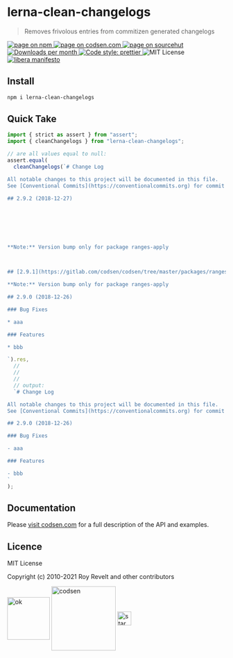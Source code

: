 # lerna-clean-changelogs

> Removes frivolous entries from commitizen generated changelogs

<div class="package-badges">
  <a href="https://www.npmjs.com/package/lerna-clean-changelogs" rel="nofollow noreferrer noopener">
    <img src="https://img.shields.io/badge/-npm-blue?style=flat-square" alt="page on npm">
  </a>
  <a href="https://codsen.com/os/lerna-clean-changelogs" rel="nofollow noreferrer noopener">
    <img src="https://img.shields.io/badge/-codsen-blue?style=flat-square" alt="page on codsen.com">
  </a>
  <a href="https://git.sr.ht/~royston/codsen/tree/master/packages/lerna-clean-changelogs" rel="nofollow noreferrer noopener">
    <img src="https://img.shields.io/badge/-sourcehut-blue?style=flat-square" alt="page on sourcehut">
  </a>
  <a href="https://npmcharts.com/compare/lerna-clean-changelogs?interval=30" rel="nofollow noreferrer noopener" target="_blank">
    <img src="https://img.shields.io/npm/dm/lerna-clean-changelogs.svg?style=flat-square" alt="Downloads per month">
  </a>
  <a href="https://prettier.io" rel="nofollow noreferrer noopener" target="_blank">
    <img src="https://img.shields.io/badge/code_style-prettier-brightgreen.svg?style=flat-square" alt="Code style: prettier">
  </a>
  <img src="https://img.shields.io/badge/licence-MIT-brightgreen.svg?style=flat-square" alt="MIT License">
  <a href="https://liberamanifesto.com" rel="nofollow noreferrer noopener" target="_blank">
    <img src="https://img.shields.io/badge/libera-manifesto-lightgrey.svg?style=flat-square" alt="libera manifesto">
  </a>
</div>

## Install

```bash
npm i lerna-clean-changelogs
```

## Quick Take

```js
import { strict as assert } from "assert";
import { cleanChangelogs } from "lerna-clean-changelogs";

// are all values equal to null:
assert.equal(
  cleanChangelogs(`# Change Log

All notable changes to this project will be documented in this file.
See [Conventional Commits](https://conventionalcommits.org) for commit guidelines.

## 2.9.2 (2018-12-27)







**Note:** Version bump only for package ranges-apply



## [2.9.1](https://gitlab.com/codsen/codsen/tree/master/packages/ranges-apply/compare/ranges-apply@2.9.0...ranges-apply@2.9.1) (2018-12-27)

**Note:** Version bump only for package ranges-apply

## 2.9.0 (2018-12-26)

### Bug Fixes

* aaa

### Features

* bbb

`).res,
  //
  //
  //
  // output:
  `# Change Log

All notable changes to this project will be documented in this file.
See [Conventional Commits](https://conventionalcommits.org) for commit guidelines.

## 2.9.0 (2018-12-26)

### Bug Fixes

- aaa

### Features

- bbb
`
);
```

## Documentation

Please [visit codsen.com](https://codsen.com/os/lerna-clean-changelogs/) for a full description of the API and examples.

## Licence

MIT License

Copyright (c) 2010-2021 Roy Revelt and other contributors


<img src="https://codsen.com/images/png-codsen-ok.png" width="98" alt="ok" align="center"> <img src="https://codsen.com/images/png-codsen-1.png" width="148" alt="codsen" align="center"> <img src="https://codsen.com/images/png-codsen-star-small.png" width="32" alt="star" align="center">

